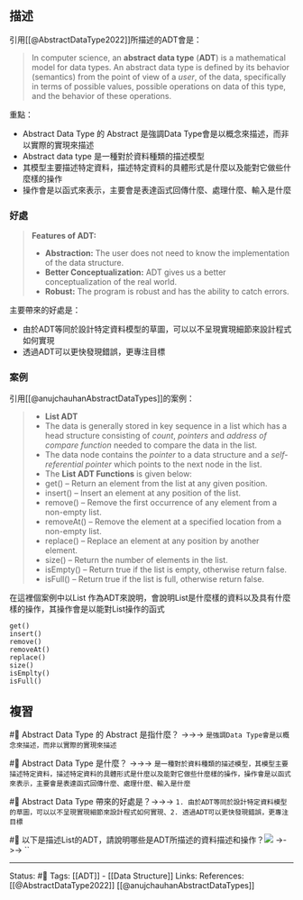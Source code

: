 
## 描述

引用[[@AbstractDataType2022]]所描述的ADT會是：
> In computer science, an **abstract data type** (**ADT**) is a mathematical model for data types. An abstract data type is defined by its behavior (semantics) from the point of view of a _user_, of the data, specifically in terms of possible values, possible operations on data of this type, and the behavior of these operations.

重點：
- Abstract Data Type 的 Abstract 是強調Data Type會是以概念來描述，而非以實際的實現來描述
- Abstract data type 是一種對於資料種類的描述模型
- 其模型主要描述特定資料，描述特定資料的具體形式是什麼以及能對它做些什麼樣的操作
- 操作會是以函式來表示，主要會是表達函式回傳什麼、處理什麼、輸入是什麼
### 好處

> **Features of ADT:**
> -   **Abstraction:** The user does not need to know the implementation of the data structure.
> -   **Better Conceptualization:** ADT gives us a better conceptualization of the real world.
> -   **Robust:** The program is robust and has the ability to catch errors.

主要帶來的好處是：
- 由於ADT等同於設計特定資料模型的草圖，可以以不呈現實現細節來設計程式如何實現
- 透過ADT可以更快發現錯誤，更專注目標

### 案例

引用[[@anujchauhanAbstractDataTypes]]的案例：
> -   **List ADT**
>  -   The data is generally stored in key sequence in a list which has a head structure consisting of _count_, _pointers_ and _address of compare function_ needed to compare the data in the list.
>  -   The data node contains the _pointer_ to a data structure and a _self-referential pointer_ which points to the next node in the list.
>  -   The **List ADT Functions** is given below:
>  -   get() – Return an element from the list at any given position.
>  -   insert() – Insert an element at any position of the list.
>  -   remove() – Remove the first occurrence of any element from a non-empty list.
>  -   removeAt() – Remove the element at a specified location from a non-empty list.
>  -   replace() – Replace an element at any position by another element.
>  -   size() – Return the number of elements in the list.
>  -   isEmpty() – Return true if the list is empty, otherwise return false.
>  -   isFull() – Return true if the list is full, otherwise return false.

在這裡個案例中以List 作為ADT來說明，會說明List是什麼樣的資料以及具有什麼樣的操作，其操作會是以能對List操作的函式

```
get()
insert()
remove()
removeAt()
replace()
size()
isEmplty()
isFull()
```

## 複習

#🧠 Abstract Data Type 的 Abstract 是指什麼？ ->->-> `是強調Data Type會是以概念來描述，而非以實際的實現來描述`
<!--SR:!2022-06-10,9,250-->

#🧠 Abstract Data Type 是什麼？ ->->-> `是一種對於資料種類的描述模型，其模型主要描述特定資料，描述特定資料的具體形式是什麼以及能對它做些什麼樣的操作，操作會是以函式來表示，主要會是表達函式回傳什麼、處理什麼、輸入是什麼`
<!--SR:!2022-06-09,8,250-->

#🧠 Abstract Data Type 帶來的好處是？->->-> `1. 由於ADT等同於設計特定資料模型的草圖，可以以不呈現實現細節來設計程式如何實現、2. 透過ADT可以更快發現錯誤，更專注目標`
<!--SR:!2022-06-09,8,250-->

#🧠 以下是描述List的ADT，請說明哪些是ADT所描述的資料描述和操作？![](https://res.cloudinary.com/dqfxgtyoi/image/upload/v1653732192/blog/algorithm/adt/listADT_nizmww.png) ->->-> ``
<!--SR:!2022-06-11,10,250-->

---
Status: #🌱 
Tags:
[[ADT]] - [[Data Structure]]
Links:
References:
[[@AbstractDataType2022]]
[[@anujchauhanAbstractDataTypes]]